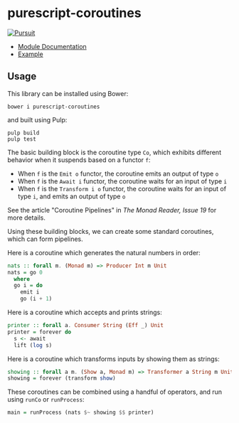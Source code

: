 # purescript-coroutines

[![Pursuit](http://pursuit.purescript.org/packages/purescript-coroutines/badge)](http://pursuit.purescript.org/packages/purescript-coroutines/)

- [Module Documentation](docs/Control/Coroutine.md)
- [Example](test/Main.purs)

## Usage

This library can be installed using Bower:

    bower i purescript-coroutines

and built using Pulp:

    pulp build
    pulp test

The basic building block is the coroutine type `Co`, which exhibits different behavior when it suspends based on a functor `f`:

- When `f` is the `Emit o` functor, the coroutine emits an output of type `o`
- When `f` is the `Await i` functor, the coroutine waits for an input of type `i`
- When `f` is the `Transform i o` functor, the coroutine waits for an input of type `i`, and emits an output of type `o`

See the article "Coroutine Pipelines" in _The Monad Reader, Issue 19_ for more details.

Using these building blocks, we can create some standard coroutines, which can form pipelines.

Here is a coroutine which generates the natural numbers in order:

```purescript
nats :: forall m. (Monad m) => Producer Int m Unit
nats = go 0
  where
  go i = do
    emit i
    go (i + 1)
```

Here is a coroutine which accepts and prints strings:    

```purescript
printer :: forall a. Consumer String (Eff _) Unit
printer = forever do
  s <- await
  lift (log s)
```

Here is a coroutine which transforms inputs by showing them as strings:

```purescript
showing :: forall a m. (Show a, Monad m) => Transformer a String m Unit
showing = forever (transform show)
```

These coroutines can be combined using a handful of operators, and run using `runCo` or `runProcess`:

```purescript
main = runProcess (nats $~ showing $$ printer)
```

